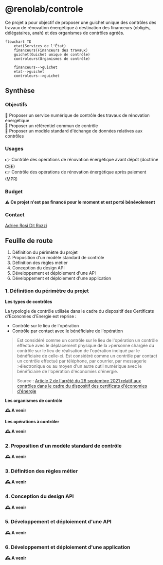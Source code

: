# @renolab/controle

Ce projet a pour objectif de proposer une guichet unique des contrôles des travaux de rénovation énergétique à destination des financeurs (obligés, délégataires, anah) et des organismes de contrôles agréés.

```mermaid
flowchart TD
    etat(Services de l'État)
    financeurs(Financeurs des travaux)
    guichet(Guichet unique de contrôle)
    controleurs(Organismes de contrôle)

    financeurs-->guichet
    etat-->guichet
    controleurs-->guichet
```

## Synthèse

### Objectifs

🎯 Proposer un service numérique de contrôle des travaux de rénovation énergétique  
🎯 Proposer un référentiel commun de contrôle  
🎯 Proposer un modèle standard d'échange de données relatives aux contrôles  

### Usages

👉 Contrôle des opérations de rénovation énergétique avant dépôt (doctrine CEE)  
👉 Contrôle des opérations de rénovation énergétique après paiement (MPR)  

### Budget

**⚠️ Ce projet n'est pas financé pour le moment et est porté bénévolement**

### Contact

[Adrien Rosi Dit Rozzi](https://www.linkedin.com/in/adrienrosi/)

## Feuille de route

1. Définition du périmètre du projet
2. Proposition d'un modèle standard de contrôle
3. Définition des règles métier
4. Conception du design API
5. Développement et déploiement d'une API
6. Développement et déploiement d'une application

### 1. Définition du périmètre du projet

**Les types de contrôles**

La typologie de contrôle utilisée dans le cadre du dispositif des Certificats d'Economies d'Energie est reprise :

- Contrôle sur le lieu de l'opération
- Contrôle par contact avec le bénéficiaire de l'opération

>Est considéré comme un contrôle sur le lieu de l'opération un contrôle effectué avec le déplacement physique de la >personne chargée du contrôle sur le lieu de réalisation de l'opération indiqué par le bénéficiaire de celle-ci.
>Est considéré comme un contrôle par contact un contrôle effectué par téléphone, par courrier, par messagerie >électronique ou au moyen d'un autre outil numérique avec le bénéficiaire de l'opération d'économies d'énergie.
>
> Source : [Article 2 de l'arrêté du 28 septembre 2021 relatif aux contrôles dans le cadre du dispositif des certificats d'économies d'énergie](https://www.legifrance.gouv.fr/jorf/id/JORFTEXT000044162840)

**Les organismes de contrôle**

**🕰️ A venir**

**Les opérations à contrôler**

**🕰️ A venir**

### 2. Proposition d'un modèle standard de contrôle

**🕰️ A venir**

### 3. Définition des règles métier

**🕰️ A venir**

### 4. Conception du design API

**🕰️ A venir**

### 5. Développement et déploiement d'une API

**🕰️ A venir**

### 6. Développement et déploiement d'une application

**🕰️ A venir**
